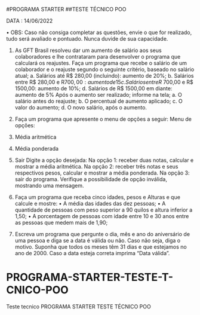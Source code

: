 #PROGRAMA STARTER
##TESTE TÉCNICO
POO

DATA : 14/06/2022



• OBS: Caso não consiga completar as questões, envie o que for realizado, tudo
será avaliado e pontuado. Nunca duvide de sua capacidade.

1. As GFT Brasil resolveu dar um aumento de salário aos seus colaboradores
   e lhe contrataram para desenvolver o programa que calculará os reajustes.
   Faça um programa que recebe o salário de um colaborador e o reajuste
   segundo o seguinte critério, baseado no salário atual;
   a. Salários até R$ 280,00 (incluindo): aumento de 20%;
   b. Salários entre R$ 280,00 e R$700,00: aumento de 15%;
   c. Salários entre R$ 700,00 e R$ 1500,00: aumento de 10%;
   d. Salários de R$ 1500,00 em diante: aumento de 5%
   Após o aumento ser realizado; informe na tela;
   a. O salário antes do reajuste;
   b. O percentual de aumento aplicado;
   c. O valor do aumento;
   d. O novo salário, após o aumento. 

2. Faça um programa que apresente o menu de opções a seguir:
   Menu de opções:

3. Média aritmética
4. Média ponderada
5. Sair
   Digite a opção desejada:
   Na opção 1: receber duas notas, calcular e mostrar a média aritmética.
   Na opção 2: receber três notas e seus respectivos pesos, calcular e mostrar
   a média ponderada.
   Na opção 3: sair do programa.
   Verifique a possibilidade de opção inválida, mostrando uma mensagem.


6. Faça um programa que receba cinco idades, pesos e Alturas e que calcule
   e mostre:
   • A média das idades das dez pessoas;
   • A quantidade de pessoas com peso superior a 90 quilos e altura inferior
   a 1,50;
   • A porcentagem de pessoas com idade entre 10 e 30 anos entre as
   pessoas que medem mais de 1,90; 

7. Escreva um programa que pergunte o dia, mês e ano do aniversário de uma
   pessoa e diga se a data é válida ou não. Caso não seja, diga o motivo.
   Suponha que todos os meses têm 31 dias e que estejamos no ano de 2000.
   Caso a data esteja correta imprima “Data válida”. 
# PROGRAMA-STARTER-TESTE-T-CNICO-POO
Teste tecnico PROGRAMA STARTER TESTE TÉCNICO POO
